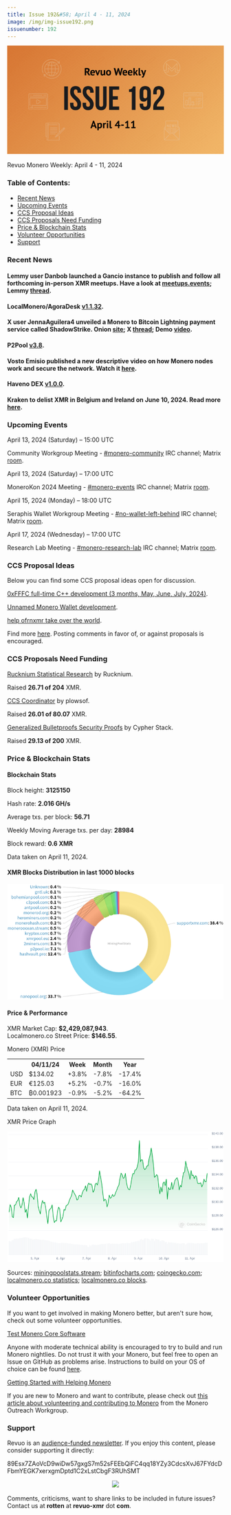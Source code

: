 ```yaml
---
title: Issue 192&#58; April 4 - 11, 2024
image: /img/img-issue192.png
issuenumber: 192
---
```

[<img src="/img/img-issue192.png" alt="Revuo Monero Weekly #192 Slide" class="img-lead">](/issue-192.html)

<p class="text-lead">Revuo Monero Weekly: April 4 - 11, 2024</p>
<!--more-->

<h3>Table of Contents:</h3>
<ul class="contents">
    <li><a href="#news">Recent News</a></li>
    <li><a href="#events">Upcoming Events</a></li>
    <li><a href="#ideas">CCS Proposal Ideas</a></li>
    <li><a href="#proposals">CCS Proposals Need Funding</a></li>
    <li><a href="#stats">Price & Blockchain Stats</a></li>
    <li><a href="#volunteer">Volunteer Opportunities</a></li>
    <li><a href="#support">Support</a></li>
</ul>

<h3 id="news">Recent News</h3>

<div class="newsbyte">
    <h4>Lemmy user Danbob launched a Gancio instance to publish and follow all forthcoming in-person XMR meetups. Have a look at <a href="https://meetup.events/" target="_blank">meetups.events</a>; Lemmy <a href="https://monero.town/post/2698370" target="_blank">thread</a>.</h4>
</div>

<div class="newsbyte">
    <h4>LocalMonero/AgoraDesk <a href="https://github.com/AgoraDesk-LocalMonero/agoradesk-app-foss/releases/tag/v1.1.32" target="_blank">v1.1.32</a>.</h4>
</div>

<div class="newsbyte">
    <h4>X user JennaAguilera4 unveiled a Monero to Bitcoin Lightning payment service called ShadowStrike. Onion <a href="http://shadowg4szntvrqvuw52tajyiuiwtz3r54tcjlaf62jcxcctzi3lf7yd.onion/" target="_blank">site</a>; X <a href="https://nitter.poast.org/JennaAguilera4/status/1776999644574183518" target="_blank">thread</a>; Demo <a href="https://drive.proton.me/urls/AHVMCY3YJ0#4rCbHPUiDqTv" target="_blank">video</a>.</h4>
</div>

<div class="newsbyte">
    <h4>P2Pool <a href="https://github.com/SChernykh/p2pool/releases/tag/v3.8" target="_blank">v3.8</a>.</h4>
</div>

<div class="newsbyte">
    <h4>Vosto Emisio published a new descriptive video on how Monero nodes work and secure the network. Watch it <a href="https://iteroni.com/watch?v=hM6TF3co7lI" target="_blank">here</a>.</h4>
</div>

<div class="newsbyte">
    <h4>Haveno DEX <a href="https://github.com/haveno-dex/haveno/releases/tag/1.0.0" target="_blank">v1.0.0</a>.</h4>
</div>

<div class="newsbyte">
    <h4>Kraken to delist XMR in Belgium and Ireland on June 10, 2024. Read more <a href="https://support.kraken.com/hc/en-us/articles/notice-of-asset-delisting-in-ireland-and-belgium-for-monero-xmr" target="_blank">here</a>.</h4>
</div>

<h3 id="events">Upcoming Events</h3>

<div class="event">
    <p class="date" markdown="1">April 13, 2024 (Saturday) – 15:00 UTC</p>
    <p markdown="1">Community Workgroup Meeting - <a href="irc://irc.libera.chat/#monero-community" target="_blank">#monero-community</a> IRC channel; Matrix <a href="https://matrix.to/#/#monero-community:monero.social" target="_blank">room</a>.</p>
</div>

<div class="event">
    <p class="date" markdown="1">April 13, 2024 (Saturday) – 17:00 UTC</p>
    <p markdown="1">MoneroKon 2024 Meeting - <a href="irc://irc.libera.chat/#monero-events" target="_blank">#monero-events</a> IRC channel; Matrix <a href="https://matrix.to/#/#monero-events:monero.social" target="_blank">room</a>.</p>
</div>

<div class="event">
    <p class="date" markdown="1">April 15, 2024 (Monday) – 18:00 UTC</p>
    <p markdown="1">Seraphis Wallet Workgroup Meeting - <a href="irc://irc.libera.chat/#no-wallet-left-behind" target="_blank">#no-wallet-left-behind</a> IRC channel; Matrix <a href="https://matrix.to/#/#no-wallet-left-behind:monero.social" target="_blank">room</a>.</p>
</div>

<div class="event">
    <p class="date" markdown="1">April 17, 2024 (Wednesday) – 17:00 UTC</p>
    <p markdown="1">Research Lab Meeting - <a href="irc://irc.libera.chat/#monero-research-lab" target="_blank">#monero-research-lab</a> IRC channel; Matrix <a href="https://matrix.to/#/#monero-research-lab:monero.social" target="_blank">room</a>.</p>
</div>

<h3 id="ideas">CCS Proposal Ideas</h3>

<p>Below you can find some CCS proposal ideas open for discussion.</p>

<div class="proposal">
<p><a href="https://repo.getmonero.org/monero-project/ccs-proposals/-/merge_requests/438" target="_blank">0xFFFC full-time C++ development (3 months, May, June, July, 2024)</a>.</p>
</div>

<div class="proposal">
<p><a href="https://repo.getmonero.org/monero-project/ccs-proposals/-/merge_requests/437" target="_blank">Unnamed Monero Wallet development</a>.</p>
</div>

<div class="proposal">
<p><a href="https://repo.getmonero.org/monero-project/ccs-proposals/-/merge_requests/444" target="_blank">help ofrnxmr take over the world</a>.</p>
</div>

<div class="proposal">
<p>Find more <a href="https://ccs.getmonero.org/ideas/" target="_blank">here</a>. Posting comments in favor of, or against proposals is encouraged.</p>
</div>

<h3 id="proposals">CCS Proposals Need Funding</h3>

<div class="proposal">
    <p><a href="https://ccs.getmonero.org/proposals/Rucknium-Statistical-Research.html" target="_blank">Rucknium Statistical Research</a> by Rucknium.</p>
    <p>Raised <b>26.71 of 204</b> XMR.</p>
</div>

<div class="proposal">
    <p><a href="https://ccs.getmonero.org/proposals/plowsof-ccs-coordinator-4.html" target="_blank">CCS Coordinator</a> by plowsof.</p>
    <p>Raised <b>26.01 of 80.07</b> XMR.</p>
</div>

<div class="proposal">
    <p><a href="https://ccs.getmonero.org/proposals/cypherstack-gbp-security-proofs.html" target="_blank">Generalized Bulletproofs Security Proofs</a> by Cypher Stack.</p>
    <p>Raised <b>29.13 of 200</b> XMR.</p>
</div>

<h3 id="stats">Price & Blockchain Stats</h3>

<h4 class="stat">Blockchain Stats</h4>

<div class="bcstats">
    <p>Block height: <b>3125150</b></p>
    <p>Hash rate: <b>2.016 GH/s</b></p>
    <p>Average txs. per block: <b>56.71</b></p>
    <p>Weekly Moving Average txs. per day: <b>28984</b></p>
    <p>Block reward: <b>0.6 XMR</b></p>
</div>
<p class="note">Data taken on April 11, 2024.</p>

<h4 class="stat">XMR Blocks Distribution in last 1000 blocks</h4>
<p><img src="/img/hashrate-pool-distribution-04111.png" alt="Hashrate Pool Distribution Pie Chart"/></p>

<h4 class="stat" id="price-stat">Price & Performance</h4>

<div class="price-intro">XMR Market Cap: <b>$2,429,087,943</b>.<br/>Localmonero.co Street Price: <b>$146.55</b>.</div>

<p class="table-title">Monero (XMR) Price</p>
<table class="price-table">
  <tr class="row1">
    <th></th>
    <th>04/11/24</th>
    <th>Week</th>
    <th>Month</th>
    <th>Year</th>
  </tr>
  <tr>
    <td data-th="XMR to">USD</td>
    <td data-th="04/11/24">$134.02</td>
    <td data-th="Week" class="green">+3.8%</td>
    <td data-th="Month" class="red">-7.8%</td>
    <td data-th="Year" class="red">-17.4%</td>
  </tr>
  <tr class="row3">
    <td data-th="XMR to">EUR</td>
    <td data-th="04/11/24">€125.03</td>
    <td data-th="Week" class="green">+5.2%</td>
    <td data-th="Month" class="red">-0.7%</td>
    <td data-th="Year" class="red">-16.0%</td>
  </tr>
  <tr>
    <td data-th="XMR to">BTC</td>
    <td data-th="04/11/24">₿0.001923</td>
    <td data-th="Week" class="red">-0.9%</td>
    <td data-th="Month" class="red">-5.2%</td>
    <td data-th="Year" class="red">-64.2%</td>
  </tr>
</table>
<p class="note">Data taken on April 11, 2024.</p>

<p class="table-title">XMR Price Graph</p>

![XMR Price Graph 04/04/24-04/11/24](/img/weekly-chart-04111.png "XMR Price Graph 04/04/24-04/11/24")

Sources: <a href="https://miningpoolstats.stream/monero" target="_blank">miningpoolstats.stream</a>; <a href="https://bitinfocharts.com/monero/" target="_blank">bitinfocharts.com</a>; <a href="https://www.coingecko.com/en/coins/monero" target="_blank">coingecko.com</a>; <a href="https://localmonero.co/statistics" target="_blank">localmonero.co statistics</a>; <a href="https://localmonero.co/blocks" target="_blank">localmonero.co blocks</a>.

<h3 id="volunteer">Volunteer Opportunities</h3>

<p>If you want to get involved in making Monero better, but aren't sure how, check out some volunteer opportunities.</p>

<div class="newsbyte">
    <p class="date"><a href="https://github.com/monero-project/monero" target="_blank">Test Monero Core Software</a></p>
    <p>Anyone with moderate technical ability is encouraged to try to build and run Monero nightlies. Do not trust it with your Monero, but feel free to open an Issue on GitHub as problems arise. Instructions to build on your OS of choice can be found <a href="https://github.com/monero-project/monero#compiling-monero-from-source" target="_blank">here</a>. </p>
</div>

<div class="newsbyte">
    <p class="date"><a href="https://github.com/monero-project/monero" target="_blank">Getting Started with Helping Monero</a></p>
    <p>If you are new to Monero and want to contribute, please check out <a href="https://web.archive.org/web/20200805013127/https://www.monerooutreach.org/stories/getting-started-helping-monero.html" target="_blank">this article about volunteering and contributing to Monero</a> from the Monero Outreach Workgroup. </p>
</div>

<h3 id="support">Support</h3>

<p markdown="1">Revuo is an <a href="https://revuo-xmr.com/support/">audience-funded newsletter</a>. If you enjoy this content, please consider supporting it directly:</p>

<p class="address" markdown="1">89Esx7ZAoVcD9wiDw57gxgS7m52sFEEbQiFC4qq18YZy3CdcsXvJ67FYdcDFbmYEGK7xerxgmDptd1C2xLstCbgF3RUhSMT</p>

<p><center><a href="monero:89Esx7ZAoVcD9wiDw57gxgS7m52sFEEbQiFC4qq18YZy3CdcsXvJ67FYdcDFbmYEGK7xerxgmDptd1C2xLstCbgF3RUhSMT" class="qr"><img src="/img/donate-monero.jpg" style="max-width: 200px;"/></a></center></p>

Comments, criticisms, want to share links to be included in future issues? Contact us at **rotten** at **revuo-xmr** dot **com**.
